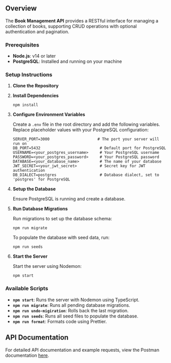 
## Overview

The **Book Management API** provides a RESTful interface for managing a collection of books, supporting CRUD operations with optional authentication and pagination.

### Prerequisites

- **Node.js**: v14 or later
- **PostgreSQL**: Installed and running on your machine

### Setup Instructions

1. **Clone the Repository**

2. **Install Dependencies**

   ```
   npm install
   ```

3. **Configure Environment Variables**

   Create a `.env` file in the root directory and add the following variables. Replace placeholder values with your PostgreSQL configuration:

   ```plaintext
   SERVER_PORT=3000                     # The port your server will run on
   DB_PORT=5432                          # Default port for PostgreSQL
   USERNAME=<your_postgres_username>     # Your PostgreSQL username
   PASSWORD=<your_postgres_password>     # Your PostgreSQL password
   DATABASE=<your_database_name>         # The name of your database
   JWT_SECRET=<your_jwt_secret>          # Secret key for JWT authentication
   DB_DIALECT=postgres                   # Database dialect, set to 'postgres' for PostgreSQL
   ```

4. **Setup the Database**

   Ensure PostgreSQL is running and create a database.

5. **Run Database Migrations**

   Run migrations to set up the database schema:

   ```
   npm run migrate
   ```

   To populate the database with seed data, run:

   ```
   npm run seeds
   ```

6. **Start the Server**

   Start the server using Nodemon:

   ```
   npm start
   ```

### Available Scripts

- **`npm start`**: Runs the server with Nodemon using TypeScript.
- **`npm run migrate`**: Runs all pending database migrations.
- **`npm run undo-migiration`**: Rolls back the last migration.
- **`npm run seeds`**: Runs all seed files to populate the database.
- **`npm run format`**: Formats code using Prettier.

## API Documentation

For detailed API documentation and example requests, view the Postman documentation [here](https://game-api-4989.postman.co/workspace/Book-management-APIs~8070f0ae-7988-4ce8-86ad-9e6d3e51b9a6/collection/32560433-e4e29f81-66f0-4ed2-9ded-84edc6f001ad?action=share&creator=32560433).



